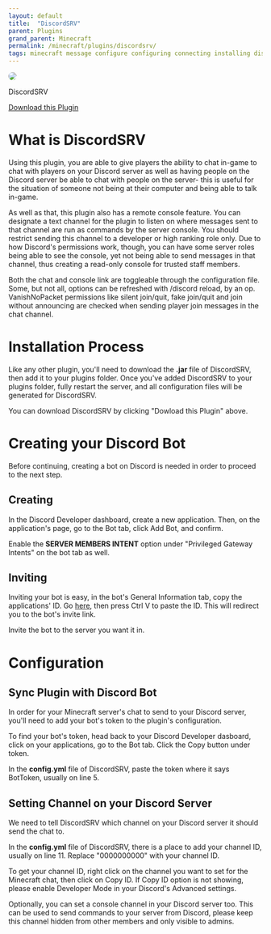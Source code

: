 ```yaml
---
layout: default
title:  "DiscordSRV"
parent: Plugins
grand_parent: Minecraft
permalink: /minecraft/plugins/discordsrv/
tags: minecraft message configure configuring connecting installing discord webhook bot chat
---
```


<div class="install-plugin">
    <img style="border-radius: 50px;" src="https://www.spigotmc.org/data/resource_icons/18/18494.jpg?1455529290">
    <p>DiscordSRV</p>
    <a href="https://www.spigotmc.org/resources/discordsrv.18494/">Download this Plugin</a>
</div>

# What is DiscordSRV
Using this plugin, you are able to give players the ability to chat in-game to chat with players on your Discord server as well as having people on the Discord server be able to chat with people on the server- this is useful for the situation of someone not being at their computer and being able to talk in-game.

As well as that, this plugin also has a remote console feature. You can designate a text channel for the plugin to listen on where messages sent to that channel are run as commands by the server console. You should restrict sending this channel to a developer or high ranking role only. Due to how Discord's permissions work, though, you can have some server roles being able to see the console, yet not being able to send messages in that channel, thus creating a read-only console for trusted staff members.

Both the chat and console link are toggleable through the configuration file. Some, but not all, options can be refreshed with /discord reload, by an op. VanishNoPacket permissions like silent join/quit, fake join/quit and join without announcing are checked when sending player join messages in the chat channel.

# Installation Process
Like any other plugin, you'll need to download the __.jar__ file of DiscordSRV, then add it to your plugins folder. Once you've added DiscordSRV to your plugins folder, fully restart the server, and all configuration files will be generated for DiscordSRV.

You can download DiscordSRV by clicking "Dowload this Plugin" above.

# Creating your Discord Bot
Before continuing, creating a bot on Discord is needed in order to proceed to the next step. 

## Creating
In the Discord Developer dashboard, create a new application. Then, on the application's page, go to the Bot tab, click Add Bot, and confirm. 

Enable the **SERVER MEMBERS INTENT** option under "Privileged Gateway Intents" on the bot tab as well.

## Inviting
Inviting your bot is easy, in the bot's General Information tab, copy the applications' ID. Go [here](https://scarsz.me/authorize), then press Ctrl V to paste the ID. This will redirect you to the bot's invite link. 

Invite the bot to the server you want it in.

# Configuration
## Sync Plugin with Discord Bot
In order for your Minecraft server's chat to send to your Discord server, you'll need to add your bot's token to the plugin's configuration.

To find your bot's token, head back to your Discord Developer dasboard, click on your applications, go to the Bot tab. Click the Copy button under token.

In the __config.yml__ file of DiscordSRV, paste the token where it says BotToken, usually on line 5.

## Setting Channel on your Discord Server
We need to tell DiscordSRV which channel on your Discord server it should send the chat to.

In the __config.yml__ file of DiscordSRV, there is a place to add your channel ID, usually on line 11. Replace "0000000000" with your channel ID. 

To get your channel ID, right click on the channel you want to set for the Minecraft chat, then click on Copy ID. If Copy ID option is not showing, please enable Developer Mode in your Discord's Advanced settings.

Optionally, you can set a console channel in your Discord server too. This can be used to send commands to your server from Discord, please keep this channel hidden from other members and only visible to admins.